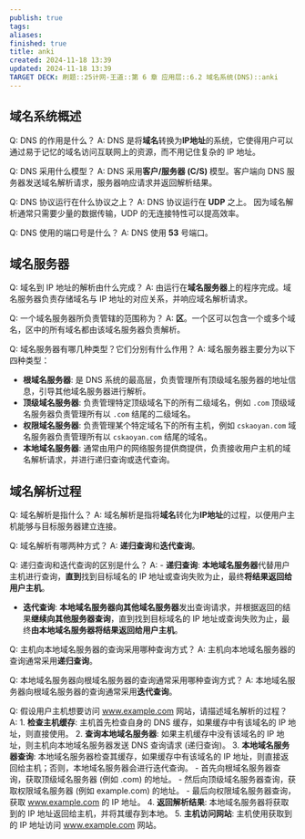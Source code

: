 ```yaml
---
publish: true
tags: 
aliases: 
finished: true
title: anki
created: 2024-11-18 13:39
updated: 2024-11-18 13:39
TARGET DECK: 刷题::25计网-王道::第 6 章 应用层::6.2 域名系统(DNS)::anki
---
```

## 域名系统概述

Q: DNS 的作用是什么？
A: DNS 是将**域名**转换为**IP地址**的系统，它使得用户可以通过易于记忆的域名访问互联网上的资源，而不用记住复杂的 IP 地址。

Q: DNS 采用什么模型？
A: DNS 采用**客户/服务器 (C/S)** 模型。客户端向 DNS 服务器发送域名解析请求，服务器响应请求并返回解析结果。

Q: DNS 协议运行在什么协议之上？
A: DNS 协议运行在 **UDP** 之上。 因为域名解析通常只需要少量的数据传输，UDP 的无连接特性可以提高效率。

Q: DNS 使用的端口号是什么？
A: DNS 使用 **53** 号端口。

## 域名服务器

Q: 域名到 IP 地址的解析由什么完成？
A: 由运行在**域名服务器**上的程序完成。域名服务器负责存储域名与 IP 地址的对应关系，并响应域名解析请求。

Q: 一个域名服务器所负责管辖的范围称为？
A: **区**。一个区可以包含一个或多个域名，区中的所有域名都由该域名服务器负责解析。

Q: 域名服务器有哪几种类型？它们分别有什么作用？
A: 域名服务器主要分为以下四种类型：
  - **根域名服务器**: 是 DNS 系统的最高层，负责管理所有顶级域名服务器的地址信息，引导其他域名服务器进行解析。
  - **顶级域名服务器**: 负责管理特定顶级域名下的所有二级域名，例如 `.com` 顶级域名服务器负责管理所有以 `.com` 结尾的二级域名。
  - **权限域名服务器**: 负责管理某个特定域名下的所有主机，例如 `cskaoyan.com` 域名服务器负责管理所有以 `cskaoyan.com` 结尾的域名。
  - **本地域名服务器**: 通常由用户的网络服务提供商提供，负责接收用户主机的域名解析请求，并进行递归查询或迭代查询。

## 域名解析过程

Q: 域名解析是指什么？
A: 域名解析是指将**域名**转化为**IP地址**的过程，以便用户主机能够与目标服务器建立连接。

Q: 域名解析有哪两种方式？
A: **递归查询**和**迭代查询**。

Q: 递归查询和迭代查询的区别是什么？
A: - **递归查询**: **本地域名服务器**代替用户主机进行查询，**直到**找到目标域名的 IP 地址或查询失败为止，最终**将结果返回给用户主机**。
- **迭代查询**: **本地域名服务器向其他域名服务器**发出查询请求，并根据返回的结果**继续向其他服务器查询**，直到找到目标域名的 IP 地址或查询失败为止，最终**由本地域名服务器将结果返回给用户主机**。

Q: 主机向本地域名服务器的查询采用哪种查询方式？
A: 主机向本地域名服务器的查询通常采用**递归查询**。

Q: 本地域名服务器向根域名服务器的查询通常采用哪种查询方式？
A: 本地域名服务器向根域名服务器的查询通常采用**迭代查询**。

Q: 假设用户主机想要访问 www.example.com 网站，请描述域名解析的过程？
A: 1. **检查主机缓存**: 主机首先检查自身的 DNS 缓存，如果缓存中有该域名的 IP 地址，则直接使用。
2. **查询本地域名服务器**: 如果主机缓存中没有该域名的 IP 地址，则主机向本地域名服务器发送 DNS 查询请求 (递归查询)。
3. **本地域名服务器查询**: 本地域名服务器检查其缓存，如果缓存中有该域名的 IP 地址，则直接返回给主机；否则，本地域名服务器会进行迭代查询。
    - 首先向根域名服务器查询，获取顶级域名服务器 (例如 .com) 的地址。
    - 然后向顶级域名服务器查询，获取权限域名服务器 (例如 example.com) 的地址。
    - 最后向权限域名服务器查询，获取 www.example.com 的 IP 地址。
4. **返回解析结果**: 本地域名服务器将获取到的 IP 地址返回给主机，并将其缓存到本地。
5. **主机访问网站**: 主机使用获取到的 IP 地址访问 www.example.com 网站。

